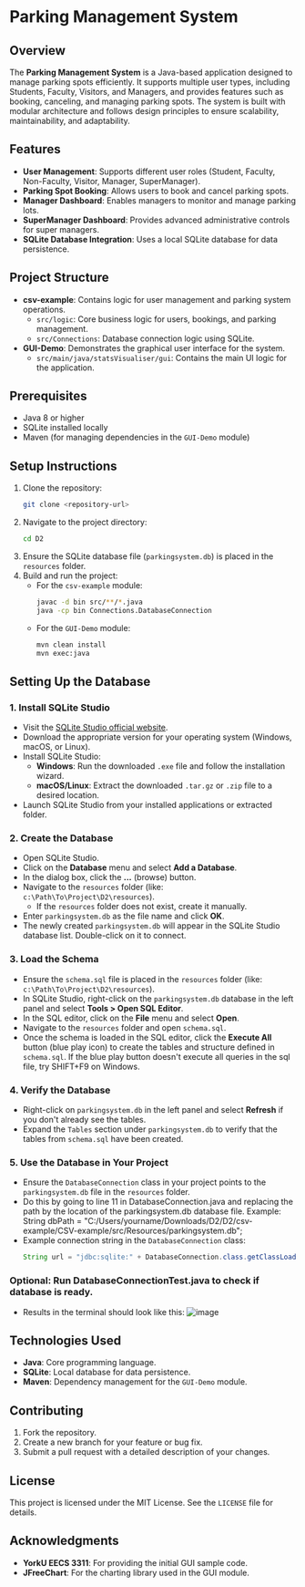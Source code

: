 # Parking Management System

## Overview
The **Parking Management System** is a Java-based application designed to manage parking spots efficiently. It supports multiple user types, including Students, Faculty, Visitors, and Managers, and provides features such as booking, canceling, and managing parking spots. The system is built with modular architecture and follows design principles to ensure scalability, maintainability, and adaptability.

## Features
- **User Management**: Supports different user roles (Student, Faculty, Non-Faculty, Visitor, Manager, SuperManager).
- **Parking Spot Booking**: Allows users to book and cancel parking spots.
- **Manager Dashboard**: Enables managers to monitor and manage parking lots.
- **SuperManager Dashboard**: Provides advanced administrative controls for super managers.
- **SQLite Database Integration**: Uses a local SQLite database for data persistence.

## Project Structure
- **csv-example**: Contains logic for user management and parking system operations.
  - `src/logic`: Core business logic for users, bookings, and parking management.
  - `src/Connections`: Database connection logic using SQLite.
- **GUI-Demo**: Demonstrates the graphical user interface for the system.
  - `src/main/java/statsVisualiser/gui`: Contains the main UI logic for the application.

## Prerequisites
- Java 8 or higher
- SQLite installed locally
- Maven (for managing dependencies in the `GUI-Demo` module)

## Setup Instructions
1. Clone the repository:
   ```bash
   git clone <repository-url>
   ```
2. Navigate to the project directory:
   ```bash
   cd D2
   ```
3. Ensure the SQLite database file (`parkingsystem.db`) is placed in the `resources` folder.
4. Build and run the project:
   - For the `csv-example` module:
     ```bash
     javac -d bin src/**/*.java
     java -cp bin Connections.DatabaseConnection
     ```
   - For the `GUI-Demo` module:
     ```bash
     mvn clean install
     mvn exec:java
     ```

## Setting Up the Database
### 1. Install SQLite Studio
- Visit the [SQLite Studio official website](https://sqlitestudio.pl/).
- Download the appropriate version for your operating system (Windows, macOS, or Linux).
- Install SQLite Studio:
  - **Windows**: Run the downloaded `.exe` file and follow the installation wizard.
  - **macOS/Linux**: Extract the downloaded `.tar.gz` or `.zip` file to a desired location.
- Launch SQLite Studio from your installed applications or extracted folder.

### 2. Create the Database
- Open SQLite Studio.
- Click on the **Database** menu and select **Add a Database**.
- In the dialog box, click the **...** (browse) button.
- Navigate to the `resources` folder (like: `c:\Path\To\Project\D2\resources`).
  - If the `resources` folder does not exist, create it manually.
- Enter `parkingsystem.db` as the file name and click **OK**.
- The newly created `parkingsystem.db` will appear in the SQLite Studio database list. Double-click on it to connect.

### 3. Load the Schema
- Ensure the `schema.sql` file is placed in the `resources` folder (like: `c:\Path\To\Project\D2\resources`).
- In SQLite Studio, right-click on the `parkingsystem.db` database in the left panel and select **Tools > Open SQL Editor**.
- In the SQL editor, click on the **File** menu and select **Open**.
- Navigate to the `resources` folder and open `schema.sql`.
- Once the schema is loaded in the SQL editor, click the **Execute All** button (blue play icon) to create the tables and structure defined in `schema.sql`. If the blue play button doesn't execute all queries in the sql file, try SHIFT+F9 on Windows.

### 4. Verify the Database
- Right-click on `parkingsystem.db` in the left panel and select **Refresh** if you don't already see the tables.
- Expand the `Tables` section under `parkingsystem.db` to verify that the tables from `schema.sql` have been created.

### 5. Use the Database in Your Project
- Ensure the `DatabaseConnection` class in your project points to the `parkingsystem.db` file in the `resources` folder.
- Do this by going to line 11 in DatabaseConnection.java and replacing the path by the location of the parkingsystem.db database file. Example: String dbPath = "C:/Users/yourname/Downloads/D2/D2/csv-example/CSV-example/src/Resources/parkingsystem.db";
- Example connection string in the `DatabaseConnection` class:
  ```java
  String url = "jdbc:sqlite:" + DatabaseConnection.class.getClassLoader().getResource("parkingsystem.db").getPath();
  ```
### Optional: Run DatabaseConnectionTest.java to check if database is ready. 
- Results in the terminal should look like this: ![image](https://github.com/user-attachments/assets/78f1d6dc-314b-4277-bec3-ef9c1b6e3052)



  
## Technologies Used
- **Java**: Core programming language.
- **SQLite**: Local database for data persistence.
- **Maven**: Dependency management for the `GUI-Demo` module.

## Contributing
1. Fork the repository.
2. Create a new branch for your feature or bug fix.
3. Submit a pull request with a detailed description of your changes.

## License
This project is licensed under the MIT License. See the `LICENSE` file for details.

## Acknowledgments
- **YorkU EECS 3311**: For providing the initial GUI sample code.
- **JFreeChart**: For the charting library used in the GUI module.

